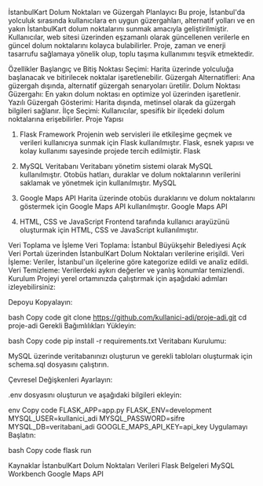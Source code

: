 İstanbulKart Dolum Noktaları ve Güzergah Planlayıcı
Bu proje, İstanbul'da yolculuk sırasında kullanıcılara en uygun güzergahları, alternatif yolları ve en yakın İstanbulKart dolum noktalarını sunmak amacıyla geliştirilmiştir. Kullanıcılar, web sitesi üzerinden eşzamanlı olarak güncellenen verilerle en güncel dolum noktalarını kolayca bulabilirler. Proje, zaman ve enerji tasarrufu sağlamaya yönelik olup, toplu taşıma kullanımını teşvik etmektedir.

Özellikler
Başlangıç ve Bitiş Noktası Seçimi: Harita üzerinde yolculuğa başlanacak ve bitirilecek noktalar işaretlenebilir.
Güzergah Alternatifleri: Ana güzergah dışında, alternatif güzergah senaryoları üretilir.
Dolum Noktası Güzergahı: En yakın dolum noktası en optimize yol üzerinden işaretlenir.
Yazılı Güzergah Gösterimi: Harita dışında, metinsel olarak da güzergah bilgileri sağlanır.
İlçe Seçimi: Kullanıcılar, spesifik bir ilçedeki dolum noktalarına erişebilirler.
Proje Yapısı
1. Flask Framework
Projenin web servisleri ile etkileşime geçmek ve verileri kullanıcıya sunmak için Flask kullanılmıştır. Flask, esnek yapısı ve kolay kullanımı sayesinde projede tercih edilmiştir.
Flask

2. MySQL Veritabanı
Veritabanı yönetim sistemi olarak MySQL kullanılmıştır. Otobüs hatları, duraklar ve dolum noktalarının verilerini saklamak ve yönetmek için kullanılmıştır.
MySQL

3. Google Maps API
Harita üzerinde otobüs duraklarını ve dolum noktalarını göstermek için Google Maps API kullanılmıştır.
Google Maps API

4. HTML, CSS ve JavaScript
Frontend tarafında kullanıcı arayüzünü oluşturmak için HTML, CSS ve JavaScript kullanılmıştır.

Veri Toplama ve İşleme
Veri Toplama: İstanbul Büyükşehir Belediyesi Açık Veri Portalı üzerinden İstanbulKart Dolum Noktaları verilerine erişildi.
Veri İşleme: Veriler, İstanbul'un ilçelerine göre kategorize edildi ve analiz edildi.
Veri Temizleme: Verilerdeki aykırı değerler ve yanlış konumlar temizlendi.
Kurulum
Projeyi yerel ortamınızda çalıştırmak için aşağıdaki adımları izleyebilirsiniz:

Depoyu Kopyalayın:

bash
Copy code
git clone https://github.com/kullanici-adi/proje-adi.git
cd proje-adi
Gerekli Bağımlılıkları Yükleyin:

bash
Copy code
pip install -r requirements.txt
Veritabanı Kurulumu:

MySQL üzerinde veritabanınızı oluşturun ve gerekli tabloları oluşturmak için schema.sql dosyasını çalıştırın.

Çevresel Değişkenleri Ayarlayın:

.env dosyasını oluşturun ve aşağıdaki bilgileri ekleyin:

env
Copy code
FLASK_APP=app.py
FLASK_ENV=development
MYSQL_USER=kullanici_adi
MYSQL_PASSWORD=sifre
MYSQL_DB=veritabani_adi
GOOGLE_MAPS_API_KEY=api_key
Uygulamayı Başlatın:

bash
Copy code
flask run

Kaynaklar
İstanbulKart Dolum Noktaları Verileri
Flask Belgeleri
MySQL Workbench
Google Maps API
